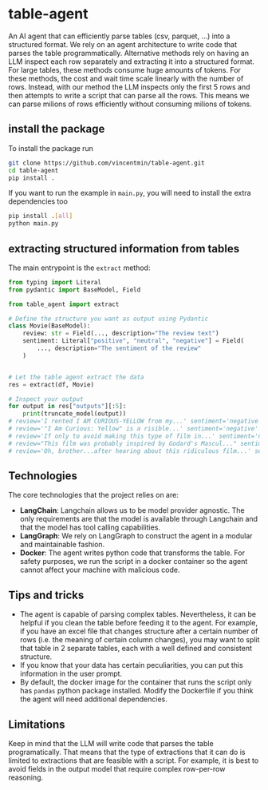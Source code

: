 # table-agent

An AI agent that can efficiently parse tables (csv, parquet, ...) into a structured format.
We rely on an agent architecture to write code that parses the table programmatically.
Alternative methods rely on having an LLM inspect each row separately and extracting it into a structured format.
For large tables, these methods consume huge amounts of tokens.
For these methods, the cost and wait time scale linearly with the number of rows.
Instead, with our method the LLM inspects only the first 5 rows and then attempts to write a script that can parse all the rows.
This means we can parse milions of rows efficiently without consuming milions of tokens.


## install the package

To install the package run
```bash
git clone https://github.com/vincentmin/table-agent.git
cd table-agent
pip install .
```

If you want to run the example in `main.py`, you will need to install the extra dependencies too
```bash
pip install .[all]
python main.py
```


## extracting structured information from tables

The main entrypoint is the `extract` method:
```python
from typing import Literal
from pydantic import BaseModel, Field

from table_agent import extract

# Define the structure you want as output using Pydantic
class Movie(BaseModel):
    review: str = Field(..., description="The review text")
    sentiment: Literal["positive", "neutral", "negative"] = Field(
        ..., description="The sentiment of the review"
    )


# Let the table agent extract the data
res = extract(df, Movie)

# Inspect your output
for output in res["outputs"][:5]:
    print(truncate_model(output))
# review='I rented I AM CURIOUS-YELLOW from my...' sentiment='negative'
# review='"I Am Curious: Yellow" is a risible...' sentiment='negative'
# review='If only to avoid making this type of film in...' sentiment='negative'
# review="This film was probably inspired by Godard's Mascul..." sentiment='negative'
# review='Oh, brother...after hearing about this ridiculous film...' sentiment='negative'
```


## Technologies

The core technologies that the project relies on are:

- **LangChain**: Langchain allows us to be model provider agnostic. The only requirements are that the model is available through Langchain and that the model has tool calling capabilities.
- **LangGraph**: We rely on LangGraph to construct the agent in a modular and maintainable fashion.
- **Docker**: The agent writes python code that transforms the table. For safety purposes, we run the script in a docker container so the agent cannot affect your machine with malicious code.


## Tips and tricks

- The agent is capable of parsing complex tables. Nevertheless, it can be helpful if you clean the table before feeding it to the agent. For example, if you have an excel file that changes structure after a certain number of rows (i.e. the meaning of certain column changes), you may want to split that table in 2 separate tables, each with a well defined and consistent structure.
- If you know that your data has certain peculiarities, you can put this information in the user prompt.
- By default, the docker image for the container that runs the script only has `pandas` python package installed. Modify the Dockerfile if you think the agent will need additional dependencies.

## Limitations

Keep in mind that the LLM will write code that parses the table programatically.
That means that the type of extractions that it can do is limited to extractions that are feasible with a script.
For example, it is best to avoid fields in the output model that require complex row-per-row reasoning.
